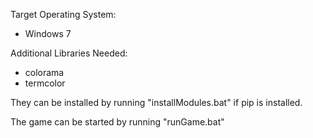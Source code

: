 Target Operating System:
- Windows 7

Additional Libraries Needed:
- colorama
- termcolor

They can be installed by running "installModules.bat" if pip is installed.

The game can be started by running "runGame.bat"
